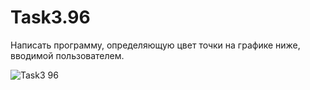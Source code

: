 # Task3.96
Написать программу, определяющую цвет точки на графике ниже, вводимой пользователем.

![Task3 96](https://user-images.githubusercontent.com/90614964/137083650-49dc4851-0dd1-4503-9bc4-da6c4a5712f0.jpg)

